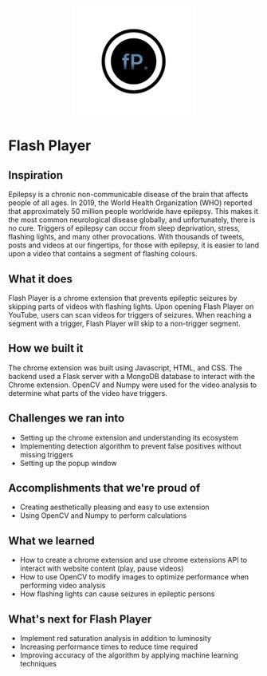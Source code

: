 <p align="center">
  <img src="screenshots/icon.png" alt="icon" width="250px" /><br/>
</p>

# Flash Player

## Inspiration
Epilepsy is a chronic non-communicable disease of the brain that affects people of all ages. In 2019, the World Health Organization (WHO) reported that approximately 50 million people worldwide have epilepsy. This makes it the most common neurological disease globally, and unfortunately, there is no cure.
Triggers of epilepsy can occur from sleep deprivation, stress, flashing lights, and many other provocations. With thousands of tweets, posts and videos at our fingertips, for those with epilepsy, it is easier to land upon a video that contains a segment of flashing colours. 

## What it does
Flash Player is a chrome extension that prevents epileptic seizures by skipping parts of videos with flashing lights. 
Upon opening Flash Player on YouTube, users can scan videos for triggers of seizures. When reaching a segment with a trigger, Flash Player will skip to a non-trigger segment.

## How we built it
The chrome extension was built using Javascript, HTML, and CSS. The backend used a Flask server with a MongoDB database to interact with the Chrome extension. OpenCV and Numpy were used for the video analysis to determine what parts of the video have triggers.

## Challenges we ran into
- Setting up the chrome extension and understanding its ecosystem
- Implementing detection algorithm to prevent false positives without missing triggers
- Setting up the popup window

## Accomplishments that we're proud of
- Creating aesthetically pleasing and easy to use extension
- Using OpenCV and Numpy to perform calculations

## What we learned
- How to create a chrome extension and use chrome extensions API to interact with website content (play, pause videos)
- How to use OpenCV to modify images to optimize performance when performing video analysis
- How flashing lights can cause seizures in epileptic persons

## What's next for Flash Player
- Implement red saturation analysis in addition to luminosity 
- Increasing performance times to reduce time required 
- Improving accuracy of the algorithm by applying machine learning techniques
